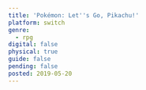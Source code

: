 ```yaml
---
title: 'Pokémon: Let''s Go, Pikachu!'
platform: switch
genre:
  - rpg
digital: false
physical: true
guide: false
pending: false
posted: 2019-05-20
---
```

